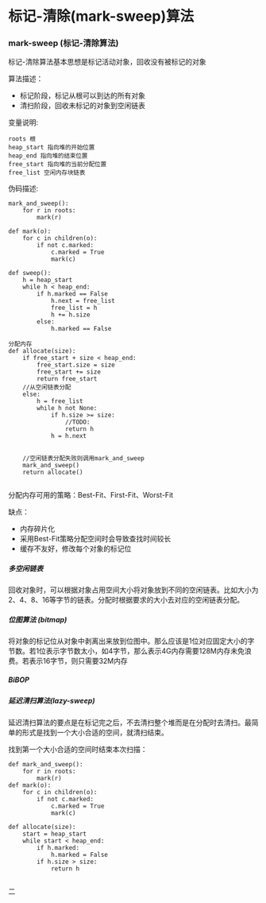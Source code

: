 # 标记-清除(mark-sweep)算法

### mark-sweep (标记-清除算法)

标记-清除算法基本思想是标记活动对象，回收没有被标记的对象

算法描述：

* 标记阶段，标记从根可以到达的所有对象
* 清扫阶段，回收未标记的对象到空闲链表


变量说明:

~~~
roots 根
heap_start 指向堆的开始位置
heap_end 指向堆的结束位置
free_start 指向堆的当前分配位置
free_list 空闲内存块链表
~~~



伪码描述:

~~~
mark_and_sweep():
	for r in roots:
		mark(r)
		
def mark(o):
	for c in children(o):
		if not c.marked:
			c.marked = True
			mark(c)
			
def sweep():
	h = heap_start
	while h < heap_end:
		if h.marked == False
			h.next = free_list
			free_list = h
			h += h.size
		else:
			h.marked == False

分配内存
def allocate(size):
	if free_start + size < heap_end:
		free_start.size = size
		free_start += size
		return free_start
	//从空闲链表分配
	else:
		h = free_list
		while h not None:
			if h.size >= size:
				//TODO:
				return h
			h = h.next
		
	
	//空闲链表分配失败则调用mark_and_sweep
	mark_and_sweep()
	return allocate()
	
~~~



分配内存可用的策略：Best-Fit、First-Fit、Worst-Fit

缺点：

* 内存碎片化
* 采用Best-Fit策略分配空间时会导致查找时间较长
* 缓存不友好，修改每个对象的标记位

#####  多空闲链表

回收对象时，可以根据对象占用空间大小将对象放到不同的空闲链表。比如大小为2、4、8、16等字节的链表。分配时根据要求的大小去对应的空闲链表分配。

##### 位图算法 (bitmap)

将对象的标记位从对象中剥离出来放到位图中。那么应该是1位对应固定大小的字节数。若1位表示字节数太小，如4字节，那么表示4G内存需要128M内存未免浪费。若表示16字节，则只需要32M内存

##### BiBOP



##### 延迟清扫算法(lazy-sweep)

延迟清扫算法的要点是在标记完之后，不去清扫整个堆而是在分配时去清扫。最简单的形式是找到一个大小合适的空间，就清扫结束。

找到第一个大小合适的空间时结束本次扫描：

~~~
def mark_and_sweep():
	for r in roots:
		mark(r)
def mark(o):
	for c in children(o):
		if not c.marked:
			c.marked = True
			mark(c)

def allocate(size):
	start = heap_start
	while start < heap_end:
		if h.marked:
			h.marked = False
		if h.size > size:
			return h
		
~~~



二

~~~

~~~



